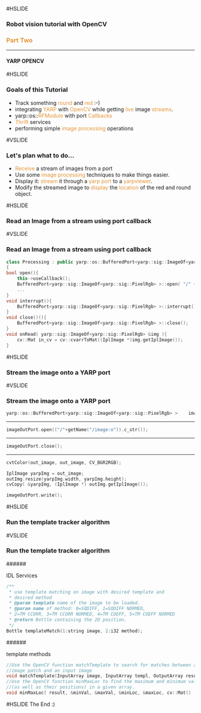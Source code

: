 #HSLIDE

### Robot vision tutorial with OpenCV
### <span style="color:#e49436">Part Two</span>
---
#### YARP OPENCV

#HSLIDE
### Goals of this Tutorial
 - Track something <span style="color:#e49436">round</span> and <span style="color:#e49436">red</span> :-)
 - integrating <span style="color:#e49436">YARP</span> with <span style="color:#e49436">OpenCV</span> while getting
 <span style="color:#e49436">live</span> image <span style="color:#e49436">streams</span>.
 - yarp::os::<span style="color:#e49436">RFModule</span> with port <span style="color:#e49436">Callbacks</span>
 - <span style="color:#e49436">Thrift</span> services
 - performing simple <span style="color:#e49436">image processing</span> operations

#VSLIDE
### Let's plan what to do...
 - <span style="color:#e49436">Receive</span> a stream of images from a port
 - Use some <span style="color:#e49436">image processing</span> techniques to make things easier.
 - Display it: <span style="color:#e49436">stream</span> it through a <span style="color:#e49436">yarp port</span> to a <span style="color:#e49436">yarpviewer</span>.
 - Modify the streamed image to <span style="color:#e49436">display</span> the <span style="color:#e49436">location</span> of the red and round object.

#HSLIDE
### Read an Image from a stream using port callback

#VSLIDE
### Read an Image from a stream using port callback

<!--######<div style="text-align: left;">Code </div> -->
```c++
class Processing : public yarp::os::BufferedPort<yarp::sig::ImageOf<yarp::sig::PixelRgb> >
{
bool open(){
    this->useCallback();
    BufferedPort<yarp::sig::ImageOf<yarp::sig::PixelRgb> >::open( "/" + moduleName + "/image:i" );
    ...
}
void interrupt(){
    BufferedPort<yarp::sig::ImageOf<yarp::sig::PixelRgb> >::interrupt();
}
void close()(){
    BufferedPort<yarp::sig::ImageOf<yarp::sig::PixelRgb> >::close();
}
void onRead( yarp::sig::ImageOf<yarp::sig::PixelRgb> &img ){
    cv::Mat in_cv = cv::cvarrToMat((IplImage *)img.getIplImage());
}
```
#HSLIDE
### Stream the image onto a YARP port

#VSLIDE
### Stream the image onto a YARP port

```c++
yarp::os::BufferedPort<yarp::sig::ImageOf<yarp::sig::PixelRgb> >    imageOutPort;

```
---
```c++
imageOutPort.open(("/"+getName("/image:o")).c_str());
```
---
```c++
imageOutPort.close();
```
---
```c++
cvtColor(out_image, out_image, CV_BGR2RGB);

IplImage yarpImg = out_image;
outImg.resize(yarpImg.width, yarpImg.height);
cvCopy( &yarpImg, (IplImage *) outImg.getIplImage());

imageOutPort.write();
```

#HSLIDE
### Run the template tracker algorithm

#VSLIDE
### Run the template tracker algorithm
######<div style="text-align: left;">IDL Services </div>
```c++
/**
 * use template matching on image with desired template and
 * desired method
 * @param template name of the image to be loaded.
 * @param name of method: 0=SQDIFF, 1=SQDIFF NORMED,
 * 2=TM CCORR, 3=TM CCORR NORMED, 4=TM COEFF, 5=TM COEFF NORMED
 * @return Bottle containing the 2D position.
 */
Bottle templateMatch(1:string image, 2:i32 method);
```
######<div style="text-align: left;">template methods </div>
```c++
//Use the OpenCV function matchTemplate to search for matches between an
//image patch and an input image
void matchTemplate(InputArray image, InputArray templ, OutputArray result, int method);
//Use the OpenCV function minMaxLoc to find the maximum and minimum values
//(as well as their positions) in a given array.
void minMaxLoc( result, &minVal, &maxVal, &minLoc, &maxLoc, cv::Mat() );
```

#HSLIDE
The End :)
